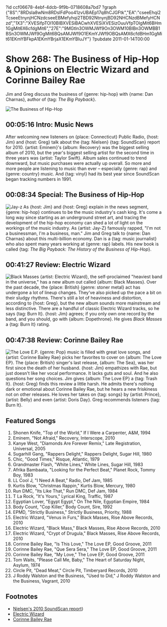 ?id ccf06678-4ebf-4dcb-9f9b-0718608a7bd7
?graph {"8S":"8RDsIa8wNm8RDsIFdPoo41zvUBAEp17q8hCJGFtk","EA":"cseeEhqi2TcseeEtnynjHCNzdcseeEBMefyhqi2TBD92NtnynjBD92NHCNzdBMefyHCNzd","1X3":"XVESifpTOl10BIBXVESiBACwhXVESiXVESizOuuVfpTOlgMit6BHm1GgMit6X6cfdgMit6","27E":"9MGtln3OWMJWf9On3OWM10BIBn3OWMBB1BSn3OWMJWf9OgMit6BQsAMJWf9O1EKmYJWf9OBQsAMX6cfdBHm1GgMit61EKmYBFkpA1EKmYBrjaX1EKmYBIuJY"}
?pubdate 2011-01-14T00:00

# Show 268: The Business of Hip-Hop & Opinions on Electric Wizard and Corinne Bailey Rae
Jim and Greg discuss the business of {genre: hip-hop} with {name: Dan Charnas}, author of {tag: *The Big Payback*}.

![The Business of Hip-Hop](https://static.soundopinions.org/images/2011/charnas.jpg)

## 00:05:16 Intro: Music News
After welcoming new listeners on {place: Connecticut} Public Radio, {host: Jim} and {host: Greg} talk about the {tag: Nielsen} {tag: SoundScan} report for 2010. {artist: Eminem}'s {album: Recovery} was the biggest selling album of 2010, but the year's biggest selling artist for the second time in three years was {artist: Taylor Swift}. Album sales continued to trend downward, but music purchases were actually up overall. So more and more people are listening to music than ever – especially {genre: rap} and {genre: country} music. And {tag: vinyl} had its best year since SoundScan began tracking numbers in 1991.

## 00:08:34 Special: The Business of Hip-Hop
![Jay-z](https://static.soundopinions.org/assets/268/EA0.jpg)
As {host: Jim} and {host: Greg} explain in the news segment, {genre: hip-hop} continues to be the music industry's cash king. It's come a long way since starting as an underground street art, and tracing the development of the hip-hop economy can shed a lot of light on the workings of the music industry. As {artist: Jay-Z} famously rapped, "I'm not a businessman, I'm a business, man." Jim and Greg talk to {name: Dan Charnas} about this multi-billion economy. Dan is a {tag: music journalist} who also spent many years working at {genre: rap} labels. His new book is called {tag: *The Big Payback: The History of the Business of Hip-Hop*}.

## 00:41:27 Review: Electric Wizard
![Black Masses](https://static.soundopinions.org/assets/268/1X30.jpg)
{artist: Electric Wizard}, the self-proclaimed "heaviest band in the universe," has a new album out called {album: Black Masses}. Over the past decade, the {place: British} {genre: stoner metal} act has undergone a lot of lineup changes. They've also picked up the pace a bit on their sludgy rhythms. There's still a lot of heaviness and distortion, according to {host: Greg}, but the new album sounds more mainstream and less distinctive. There are a handful of classic Electric Wizard tracks, so he says {tag: Burn It}. {host: Jim} agrees; if you only own one record by the band, and you should, go with {album: Dopethrone}. He gives *Black Masses* a {tag: Burn It} rating.

## 00:47:38 Review: Corinne Bailey Rae
![The Love E.P.](https://static.soundopinions.org/assets/268/27E0.jpg)
{genre: Pop} music is filled with great love songs, and {artist: Corinne Bailey Rae} picks her favorites to cover on {album: The Love EP}. The {place: British} singer's last release, {album: The Sea}, was her first since the death of her husband. {host: Jim} empathizes with Rae, but just doesn't like her vocal performance. It lacks guts and soul. And he also questions her song choices. Jim gives {album: The Love EP} a {tag: Trash It}. {host: Greg} finds this review a little harsh. He admits there's nothing dark or emotional about Corinne Bailey Rae, but he hears a new friskiness not on other releases. He loves her takes on {tag: songs} by {artist: Prince}, {artist: Belly} and even {artist: Doris Day}. Greg recommends listeners {tag: Burn It}.

## Featured Songs
1. Shonen Knife, "Top of the World," If I Were a Carpenter, A&M, 1994
2. Eminem, "Not Afraid," Recovery, Interscope, 2010
3. Kanye West, "Diamonds Are Forever Remix," Late Registration, Universal, 2005
4. Sugarhill Gang, "Rappers Delight," Rappers Delight, Sugar Hill, 1980
5. Chic, "Good Times," Risque, Atlantic, 1979
6. Grandmaster Flash, "White Lines," White Lines, Sugar Hill, 1983
7. Afrika Bambaata, "Looking for the Perfect Beat," Planet Rock, Tommy Boy, 1983
8. LL Cool J, "I Need A Beat," Radio, Def Jam, 1985
9. Kurtis Blow, "Christmas Rappin," Kurtis Blow, Mercury, 1980
10. Run DMC, "Its Like That," Run DMC, Def Jam, 1984
11. T La Rock, "It's Yours," Lyrical King, Traffic, 1987
12. Egyptian Lover, "Egypt Egypt," On The Nile, Egyptian Empire, 1984
13. Body Count, "Cop Killer," Body Count, Sire, 1992
14. EPMD, "Strictly Business," Strictly Business, Priority, 1988
15. Electric Wizard, "Venus in Furs," Black Masses, Rise Above Records, 2010
16. Electric Wizard, "Black Mass," Black Masses, Rise Above Records, 2010
17. Electric Wizard, "Crypt of Drugula," Black Masses, Rise Above Records, 2010
18. Corinne Bailey Rae, "Is This Love," The Love EP, Good Groove, 2011
19. Corinne Bailey Rae, "Que Sera Sera," The Love EP, Good Groove, 2011
20. Corinne Bailey Rae, "My Love," The Love EP, Good Groove, 2011
21. Tom Waits, "Please Call Me, Baby," The Heart of Saturday Night, Asylum, 1974
22. Circle Pit, "Dead Meat," Circle Pit, Timberyard Records, 2010
23. J Roddy Walston and the Business, "Used to Did," J Roddy Walston and the Business, Vagrant, 2010

## Footnotes
- [Nielsen's 2010 SoundScan report](http://www.billboard.com/news/eminem-s-recovery-is-2010?s-best-1004137895.story#/news/eminem-s-recovery-is-2010?s-best-1004137895.story))
- [Electric Wizard](http://www.riseaboverecords.com/artists/riseaboveartists/electricwizard/)
- [Corinne Bailey Rae](http://corinnebaileyrae.com/)
